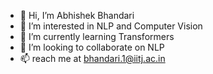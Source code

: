 - 👋 Hi, I’m Abhishek Bhandari
- 👀 I’m interested in NLP and Computer Vision
- 🌱 I’m currently learning Transformers
- 💞️ I’m looking to collaborate on NLP 
- 📫 reach me at bhandari.1@iitj.ac.in

<!---
Ab26/Ab26 is a ✨ special ✨ repository because its `README.md` (this file) appears on your GitHub profile.
You can click the Preview link to take a look at your changes.
--->
